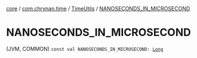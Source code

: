 [core](../../index.md) / [com.chrynan.time](../index.md) / [TimeUtils](index.md) / [NANOSECONDS_IN_MICROSECOND](./-n-a-n-o-s-e-c-o-n-d-s_-i-n_-m-i-c-r-o-s-e-c-o-n-d.md)

# NANOSECONDS_IN_MICROSECOND

(JVM, COMMON) `const val NANOSECONDS_IN_MICROSECOND: `[`Long`](https://kotlinlang.org/api/latest/jvm/stdlib/kotlin/-long/index.html)